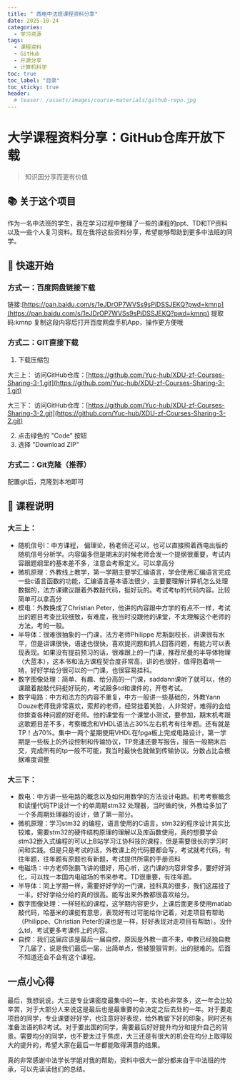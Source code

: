 ```yaml
---
title: " 西电中法班课程资料分享"
date: 2025-10-24
categories:
  - 学习资源
tags:
  - 课程资料
  - GitHub
  - 开源分享
  - 计算机科学
toc: true
toc_label: "目录"
toc_sticky: true
header:
  # teaser: /assets/images/course-materials/github-repo.jpg
---
```


# 大学课程资料分享：GitHub仓库开放下载

> 知识因分享而更有价值

## 📚 关于这个项目

作为一名中法班的学生，我在学习过程中整理了一些的课程的ppt、TD和TP资料以及一些个人复习资料。现在我将这些资料分享，希望能够帮助到更多中法班的同学。

## 🚀 快速开始

### 方式一：百度网盘链接下载
链接:[https://pan.baidu.com/s/1eJDrOP7WVSs9sPiDSSJEKQ?pwd=kmnp](https://pan.baidu.com/s/1eJDrOP7WVSs9sPiDSSJEKQ?pwd=kmnp) 
提取码:kmnp 复制这段内容后打开百度网盘手机App，操作更方便哦

### 方式二：GIT直接下载
1. 下载压缩包

大三上：
访问GitHub仓库：[https://github.com/Yuc-hub/XDU-zf-Courses-Sharing-3-1.git](https://github.com/Yuc-hub/XDU-zf-Courses-Sharing-3-1.git)

大三下：
访问GitHub仓库：[https://github.com/Yuc-hub/XDU-zf-Courses-Sharing-3-2.git](https://github.com/Yuc-hub/XDU-zf-Courses-Sharing-3-2.git)

2. 点击绿色的 "Code" 按钮
3. 选择 "Download ZIP"

### 方式二：Git克隆（推荐）
配置git后，克隆到本地即可


## 🎯 课程说明

### 大三上：
- 随机信号I：中方课程， 偏理论，杨老师还可以，也可以直接照着西电出版的随机信号分析学。内容偏多但是期末的时候老师会发一个提纲很重要，考试内容跟题纲里的基本差不多，注意会考察定义。可以拿高分
- 微机原理：外教线上教学，第一学期主要学汇编语言，学会使用汇编语言完成一些c语言函数的功能，汇编语言基本语法很少，主要要理解计算机怎么处理数据的，法方课建议跟着外教敲代码，挺好玩的。考试考tp的代码内容。比较简单可以拿高分
- 模电：外教换成了Christian Peter，他讲的内容跟中方学的有点不一样，考试出的题目考查比较细致，有难度，我当时没跟他的课堂，不太理解这个老师的方法，考的一般。
- 半导体：很难很抽象的一门课，法方老师Philippe 尼斯副校长，讲课很有水平，但是讲课很快，语速也很快，喜欢提问题和抓人回答问题，有能力可以表现表现。如果没有提前预习的话，很难跟上的一门课，推荐尼曼的半导体物理（大蓝本），这本书和法方课程契合度非常高，讲的也很好，值得抱着啃一啃，好好学给分很可以的一门课，也很容易挂科。
- 数字图像处理：简单、有趣、给分高的一门课，saddann课听了就可以，他的课跟着敲敲代码挺好玩的，考试跟多td和课件的，开卷考试。
- 数字电路：中方和法方的内容不重复，中方一般讲一些基础的，外教Yann Douze老师我非常喜欢，索邦的老师，经常挂着笑脸，人非常好，难得的会给你排查各种问题的好老师。他的课堂有一个课堂小测试，要参加，期末机考跟这歌题目差不多，考察概念和VHDL语法占30%左右机考有往年题。还有就是TP！占70%。集中一两个星期使用VHDL在fpga板上完成电路设计，第一学期是一些板上的外设控制和传输协议，TP竞速还要写报告，报告一般期末后交，完成所有的tp一般不可能，我当时最快也就做到传输协议。分数占比会根据难度调整

### 大三下：
- 数电：中方讲一些电路的概念以及如何用数学的方法设计电路。机考考察概念和读懂代码TP设计一个的单周期stm32 处理器，当时做的快，外教给多加了一个多周期处理器的设计，做了第一部分。
- 微机原理：学习stm32 的编程，语言使用的C语言。stm32的程序设计其实比较难，需要stm32的硬件结构原理的理解以及库函数使用，真的想要学会stm32嵌入式编程的可以上B站学习江协科技的课程，但是需要很长的学习时间和实践。但是只是考试的话，外教课上的代码要都会写，考试就考代码，有往年题，往年题有原题也有新题，考试提供所需的手册资料
- 电磁场：中方老师张鹏飞讲的很好，用心听，这门课的内容非常多，要好好消化，可以找一本国内电磁场的书来参考。TD很重要，有往年题。
- 半导体：同上学期一样，需要好好学的一门课，挂科真的很多，我们这届挂了一半。好好学给分给的真的很高。能写出来外教都很喜欢给分。
- 数字图像处理：一样轻松的课程，这学期内容更少，上课后面更多使用matlab敲代码，哈基米的课挺有意思，表现好有过可能给你记着，对走项目有帮助（Philippe、Christian Peter的课也是一样，好好表现对走项目有帮助）。没什么td，考试更多考课件上的内容。
- 自控：我们这届应该是最后一届自控，原因是外教一直不来，中教已经独自教了几届了，说是我们最后一届，出简单点，但被狠狠背刺，出的挺难的。后面不知道还会不会有这个课程。

## 一点小心得
最后，我想说说，大三是专业课密度最集中的一年，实验也非常多，这一年会比较辛苦，对于大部分人来说这是最后也是最重要的会决定之后去处的一年。对于要走项目的同学，专业课要好好学，也注意好好表现，给外教留下好的印象，同时还有准备法语的B2考试。对于要出国的同学，需要最后好好提升均分和提升自己的背景。需要均分的同学，也不要太过于焦虑，大三还是有很大的机会在均分上取得较大的提升的，希望大家在最后一年都能取得满意的结果。

真的非常感谢中法学长学姐对我的帮助，资料中很大一部分都来自于中法班的传承，可以先读读他们的总结。


